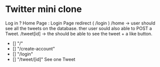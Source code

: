 # Twitter mini clone

Log in ? Home Page : Login Page redirect ( /login )
/home -> user should see all the tweets on the database. ther user sould also able to POST a Tweet.
/tweet[id] -> the should be able to see the tweet + a like button.

- [] "/"
- [] "/create-account"
- [] "/login"
- [] "/tweet/[id]" See one Tweet
